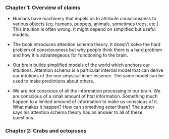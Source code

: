 ### Chapter 1: Overview of claims

- Humans have machinery that impels us to attribute consciousness to various objects (eg. humans, puppets, animals, sometimes trees, etc.). This intuition is often wrong. It might depend on simplified but useful models. 

- The book introduces attention schema theory. It doesn't solve the hard problem of consciousness but why people think there is a hard problem and how it is advantegeous for functioning fo the brain. 

- Our brain builds simplified models of the world which anchors our intuitions. Attention schema is a particular internal model that can derive our intutions of the non-physical inner essence. The same model can be used to make predictions about others. 

- We are not conscious of all the information processing in our brain. We are conscious of a small amount of htat information. Something much happen to a limited amound of information to make us conscious of it. What makes it happen? How can something enter there? The author says his attention schema theory has an answer to all of these questions.

### Chapter 2: Crabs and octopuses
